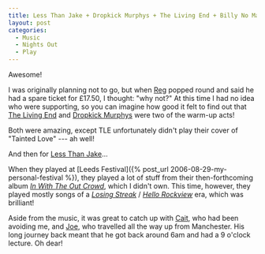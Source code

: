 ```yaml
---
title: Less Than Jake + Dropkick Murphys + The Living End + Billy No Mates
layout: post
categories:
  - Music
  - Nights Out
  - Play
---
```

Awesome!

I was originally planning not to go, but when [Reg](https://pictures.scholesmafia.co.uk/index.php/?profile=88) popped round and said he had a spare ticket for £17.50, I thought: "why not?" At this time I had no idea who were supporting, so you can imagine how good it felt to find out that [The Living End](http://thelivingend.com.au/) and [Dropkick Murphys](http://dropkickmurphys.com/) were two of the warm-up acts!

Both were amazing, except TLE unfortunately didn't play their cover of "Tainted Love" --- ah well!

And then for [Less Than Jake](http://lessthanjake.com/)...

When they played at [Leeds Festival]({% post_url 2006-08-29-my-personal-festival %}), they played a lot of stuff from their then-forthcoming album _[In With The Out Crowd](https://en.wikipedia.org/wiki/In_with_the_Out_Crowd)_, which I didn't own. This time, however, they played mostly songs of a _[Losing Streak](https://en.wikipedia.org/wiki/Losing_Streak)_ / _[Hello Rockview](https://en.wikipedia.org/wiki/Hello_Rockview)_ era, which was brilliant!

Aside from the music, it was great to catch up with [Cait](https://pictures.scholesmafia.co.uk/index.php/?profile=7), who had been avoiding me, and [Joe](https://pictures.scholesmafia.co.uk/index.php/?profile=8), who travelled all the way up from Manchester. His long journey back meant that he got back around 6am and had a 9 o'clock lecture. Oh dear!